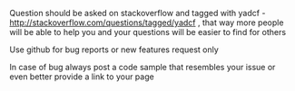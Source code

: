 Question should be asked on stackoverflow and tagged with yadcf - http://stackoverflow.com/questions/tagged/yadcf , that way more people
will be able to help you and your questions will be easier to find for others

Use github for bug reports or new features request only

In case of bug always post a code sample that resembles your issue or even better provide a link to your page

